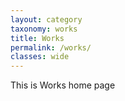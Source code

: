 ```yaml
---
layout: category
taxonomy: works
title: Works
permalink: /works/
classes: wide
---
```

This is Works home page
